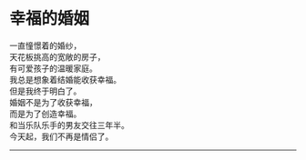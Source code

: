 # 幸福的婚姻

一直憧憬着的婚纱，
\
天花板挑高的宽敞的房子，
\
有可爱孩子的温暖家庭。
\
我总是想象着结婚能收获幸福。
\
但是我终于明白了。
\
婚姻不是为了收获幸福，
\
而是为了创造幸福。
\
和当乐队乐手的男友交往三年半。
\
今天起，我们不再是情侣了。












---
